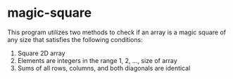 # magic-square
This program utilizes two methods to check if an array is a magic square of any size that satisfies the following conditions:
1. Square 2D array
2. Elements are integers in the range 1, 2, ..., size of array
3. Sums of all rows, columns, and both diagonals are identical
